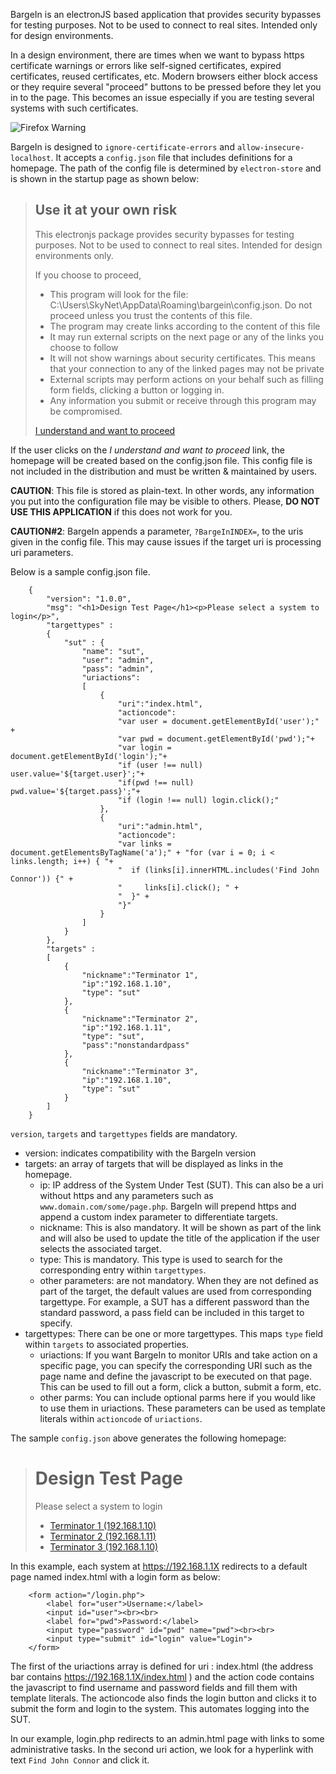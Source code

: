 BargeIn is an electronJS based application that provides security bypasses for testing purposes. Not to be used to connect to real sites. Intended only for design environments.

In a design environment, there are times when we want to bypass https certificate warnings or errors like self-signed certificates, expired certificates, reused certificates, etc. Modern browsers either block access or they require several "proceed" buttons to be pressed before they let you in to the page. This becomes an issue especially if you are testing several systems with such certificates.

![Firefox Warning](../assets/firefoxWarning.png?raw=true)

BargeIn is designed to `ignore-certificate-errors` and `allow-insecure-localhost`. It accepts a `config.json` file that includes definitions for a homepage. The path of the config file is determined by `electron-store` and is shown in the startup page as shown below:
><h2>Use it at your own risk</h2>
>    <p>This electronjs package provides security bypasses for testing purposes. Not to be used to connect to real sites. Intended for design environments only.</p>
>    <p>If you choose to proceed,
>      <ul>
>        <li>This program will look for the file: C:\Users\SkyNet\AppData\Roaming\bargein\config.json. Do not proceed unless you trust the contents of this file.</li>
>        <li>The program may create links according to the content of this file</li>
>        <li>It may run external scripts on the next page or any of the links you choose to follow</li>
>        <li>It will not show warnings about security certificates. This means that your connection to any of the linked pages may not be private</li>
>        <li>External scripts may perform actions on your behalf such as filling form fields, clicking a button or logging in.</li>
>        <li>Any information you submit or receive through this program may be compromised.</li>
>      </ul>
>    </p>
>    <a href="#">I understand and want to proceed</a>

If the user clicks on the _I understand and want to proceed_ link, the homepage will be created based on the config.json file. This config file is not included in the distribution and must be written & maintained by users.

**CAUTION**: This file is stored as plain-text. In other words, any information you put into the configuration file may be visible to others. Please, **DO NOT USE THIS APPLICATION** if this does not work for you.

**CAUTION#2**: BargeIn appends a parameter, `?BargeInINDEX=`, to the uris given in the config file. This may cause issues if the target uri is processing uri parameters.

Below is a sample config.json file. 

        {
            "version": "1.0.0",
            "msg": "<h1>Design Test Page</h1><p>Please select a system to login</p>",
            "targettypes" :
            {
                "sut" : {
                    "name": "sut",
                    "user": "admin",
                    "pass": "admin",
                    "uriactions":
                    [
                        {
                            "uri":"index.html",
                            "actioncode": 
                            "var user = document.getElementById('user');" +
                            "var pwd = document.getElementById('pwd');"+
                            "var login = document.getElementById('login');"+
                            "if (user !== null) user.value='${target.user}';"+
                            "if(pwd !== null) pwd.value='${target.pass}';"+
                            "if (login !== null) login.click();"
                        },
                        {	
                            "uri":"admin.html",
                            "actioncode":
                            "var links = document.getElementsByTagName('a');" + "for (var i = 0; i < links.length; i++) { "+
                            "  if (links[i].innerHTML.includes('Find John Connor')) {" +
                            "     links[i].click(); " +
                            "  }" +
                            "}"
                        }
                    ]
                }
            },	
            "targets" : 
            [
                {
                    "nickname":"Terminator 1",
                    "ip":"192.168.1.10",
                    "type": "sut"
                },
                {
                    "nickname":"Terminator 2",
                    "ip":"192.168.1.11",
                    "type": "sut",
                    "pass":"nonstandardpass"
                },
                {
                    "nickname":"Terminator 3",
                    "ip":"192.168.1.10",
                    "type": "sut"
                }
            ]	
        }

`version`, `targets` and `targettypes` fields are mandatory.
* version: indicates compatibility with the BargeIn version
* targets: an array of targets that will be displayed as links in the homepage.
  * ip: IP address of the System Under Test (SUT). This can also be a uri without https and any parameters such as `www.domain.com/some/page.php`. BargeIn will prepend https and append a custom index parameter to differentiate targets.
  * nickname: This is also mandatory. It will be shown as part of the link and will also be used to update the title of the application if the user selects the associated target.
  * type: This is mandatory. This type is used to search for the corresponding entry within `targettypes`.
  * other parameters: are not mandatory. When they are not defined as part of the target, the default values are used from corresponding targettype. For example, a SUT has a different password than the standard password, a pass field can be included in this target to specify.
* targettypes: There can be one or more targettypes. This maps `type` field within `targets` to associated properties.
    * uriactions: If you want BargeIn to monitor URIs and take action on a specific page, you can specify the corresponding URI such as the page name and define the javascript to be executed on that page. This can be used to fill out a form, click a button, submit a form, etc.
    * other parms: You can include optional parms here if you would like to use them in uriactions. These parameters can be used as template literals within `actioncode` of `uriactions`.

The sample `config.json` above generates the following homepage:
> <body id="bargeinerrorcode"><h1>Design Test Page</h1><p>Please select a system to login</p><ul><li><a href="#">Terminator 1 (192.168.1.10) </a></li><li><a href="#">Terminator 2 (192.168.1.11) </a></li><li><a href="#">Terminator 3 (192.168.1.10) </a></li></ul></body>

In this example, each system at https://192.168.1.1X redirects to a default page named index.html with a login form as below:

        <form action="/login.php">
            <label for="user">Username:</label>
            <input id="user"><br><br>
            <label for="pwd">Password:</label>
            <input type="password" id="pwd" name="pwd"><br><br>
            <input type="submit" id="login" value="Login">
        </form>

The first of the uriactions array is defined for uri : index.html (the address bar contains https://192.168.1.1X/index.html ) and the action code contains the javascript to find username and password fields and fill them with template literals. The actioncode also finds the login button and clicks it to submit the form and login to the system. This automates logging into the SUT.

In our example, login.php redirects to an admin.html page with links to some administrative tasks. In the second uri action, we look for a hyperlink with text `Find John Connor` and click it.
